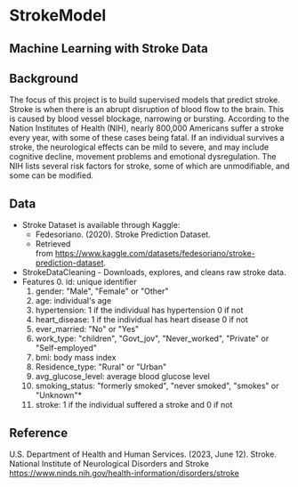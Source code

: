 # StrokeModel
Machine Learning with Stroke Data
---

## Background
The focus of this project is to build supervised models that predict stroke. 
Stroke is when there is an abrupt disruption of blood flow to the brain. 
This is caused by blood vessel blockage, narrowing or bursting. 
According to the Nation Institutes of Health (NIH), nearly 800,000 Americans suffer a 
stroke every year, with some of these cases being fatal. 
If an individual survives a stroke, the neurological effects can be mild to severe, 
and may include cognitive decline, movement problems and emotional dysregulation. 
The NIH lists several risk factors for stroke, some of which are unmodifiable, 
and some can be modified. 

## Data 

- Stroke Dataset is available through Kaggle: 
  - Fedesoriano. (2020). Stroke Prediction Dataset. 
  - Retrieved from https://www.kaggle.com/datasets/fedesoriano/stroke-prediction-dataset.
- StrokeDataCleaning - Downloads, explores, and cleans raw stroke data.
- Features
  0. id: unique identifier
  1. gender: "Male", "Female" or "Other"
  2. age: individual's age
  3. hypertension: 1 if the individual has hypertension 0 if not
  4. heart_disease: 1 if the individual has heart disease 0 if not
  5. ever_married: "No" or "Yes"
  6. work_type: "children", "Govt_jov", "Never_worked", "Private" or "Self-employed"
  7. bmi: body mass index
  8. Residence_type: "Rural" or "Urban"
  9. avg_glucose_level: average blood glucose level 
  10. smoking_status: "formerly smoked", "never smoked", "smokes" or "Unknown"*
  11. stroke: 1 if the individual suffered a stroke and 0 if not

## Reference
U.S. Department of Health and Human Services. (2023, June 12). Stroke. 
National Institute of Neurological Disorders and Stroke
https://www.ninds.nih.gov/health-information/disorders/stroke 


